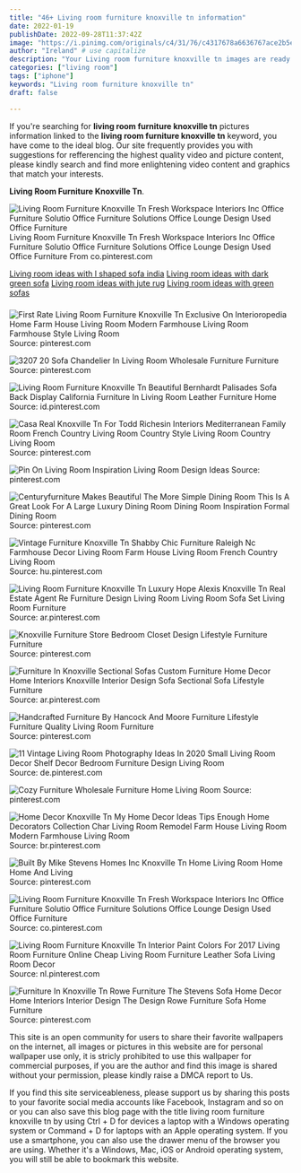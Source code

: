 ```yaml
---
title: "46+ Living room furniture knoxville tn information"
date: 2022-01-19
publishDate: 2022-09-28T11:37:42Z
image: "https://i.pinimg.com/originals/c4/31/76/c4317678a6636767ace2b5e4717eeb9d.jpg"
author: "Ireland" # use capitalize
description: "Your Living room furniture knoxville tn images are ready in this website. Living room furniture knoxville tn are a topic that is being searched for and liked by netizens today. You can Get the Living room furniture knoxville tn files here. Find and Download all royalty-free vectors."
categories: ["living room"]
tags: ["iphone"]
keywords: "Living room furniture knoxville tn"
draft: false

---
```


If you're searching for **living room furniture knoxville tn** pictures information linked to the **living room furniture knoxville tn** keyword, you have come to the ideal  blog.  Our site frequently  provides you with  suggestions  for refferencing  the highest  quality video and picture  content, please kindly search and find more enlightening video content and graphics  that match your interests.

**Living Room Furniture Knoxville Tn**. 

![Living Room Furniture Knoxville Tn Fresh Workspace Interiors Inc Office Furniture Solutio Office Furniture Solutions Office Lounge Design Used Office Furniture](https://i.pinimg.com/736x/c5/33/b3/c533b3805d3d1409ef6f02c68f8ceaa5.jpg "Living Room Furniture Knoxville Tn Fresh Workspace Interiors Inc Office Furniture Solutio Office Furniture Solutions Office Lounge Design Used Office Furniture")
Living Room Furniture Knoxville Tn Fresh Workspace Interiors Inc Office Furniture Solutio Office Furniture Solutions Office Lounge Design Used Office Furniture From co.pinterest.com

[Living room ideas with l shaped sofa india](/living-room-ideas-with-l-shaped-sofa-india/)
[Living room ideas with dark green sofa](/living-room-ideas-with-dark-green-sofa/)
[Living room ideas with jute rug](/living-room-ideas-with-jute-rug/)
[Living room ideas with green sofas](/living-room-ideas-with-green-sofas/)



### 

 


![First Rate Living Room Furniture Knoxville Tn Exclusive On Interioropedia Home Farm House Living Room Modern Farmhouse Living Room Farmhouse Style Living Room](https://i.pinimg.com/originals/73/7c/0b/737c0b7fc205acbf64f89e65f2fd4118.jpg "First Rate Living Room Furniture Knoxville Tn Exclusive On Interioropedia Home Farm House Living Room Modern Farmhouse Living Room Farmhouse Style Living Room")
Source: pinterest.com

 

![3207 20 Sofa Chandelier In Living Room Wholesale Furniture Furniture](https://i.pinimg.com/originals/70/7c/8f/707c8f4993a856e24e27f31d9a009cfe.jpg "3207 20 Sofa Chandelier In Living Room Wholesale Furniture Furniture")
Source: pinterest.com

 

![Living Room Furniture Knoxville Tn Beautiful Bernhardt Palisades Sofa Back Display California Furniture In Living Room Leather Furniture Home](https://i.pinimg.com/736x/8a/3d/47/8a3d47b6d6fc15ab3bce531f1a0915b3.jpg "Living Room Furniture Knoxville Tn Beautiful Bernhardt Palisades Sofa Back Display California Furniture In Living Room Leather Furniture Home")
Source: id.pinterest.com

 

![Casa Real Knoxville Tn For Todd Richesin Interiors Mediterranean Family Room French Country Living Room Country Style Living Room Country Living Room](https://i.pinimg.com/originals/bd/34/56/bd34568ff7ddd78262acb38be99c3d0b.jpg "Casa Real Knoxville Tn For Todd Richesin Interiors Mediterranean Family Room French Country Living Room Country Style Living Room Country Living Room")
Source: pinterest.com

 

![Pin On Living Room Inspiration Living Room Design Ideas](https://i.pinimg.com/originals/e0/0d/a7/e00da780c9845ca1df3898b6f2345bfb.jpg "Pin On Living Room Inspiration Living Room Design Ideas")
Source: pinterest.com

 

![Centuryfurniture Makes Beautiful The More Simple Dining Room This Is A Great Look For A Large Luxury Dining Room Dining Room Inspiration Formal Dining Room](https://i.pinimg.com/originals/9a/cc/7f/9acc7ff9f025e84a6091f3d8385ed954.jpg "Centuryfurniture Makes Beautiful The More Simple Dining Room This Is A Great Look For A Large Luxury Dining Room Dining Room Inspiration Formal Dining Room")
Source: pinterest.com

 

![Vintage Furniture Knoxville Tn Shabby Chic Furniture Raleigh Nc Farmhouse Decor Living Room Farm House Living Room French Country Living Room](https://i.pinimg.com/originals/f5/6f/31/f56f313d05ed94af1a43f485d5f06264.jpg "Vintage Furniture Knoxville Tn Shabby Chic Furniture Raleigh Nc Farmhouse Decor Living Room Farm House Living Room French Country Living Room")
Source: hu.pinterest.com

 

![Living Room Furniture Knoxville Tn Luxury Hope Alexis Knoxville Tn Real Estate Agent Re Furniture Design Living Room Living Room Sofa Set Living Room Furniture](https://i.pinimg.com/originals/a3/40/45/a340450d4ff9a3633c19d9be25cc9bb8.jpg "Living Room Furniture Knoxville Tn Luxury Hope Alexis Knoxville Tn Real Estate Agent Re Furniture Design Living Room Living Room Sofa Set Living Room Furniture")
Source: ar.pinterest.com

 

![Knoxville Furniture Store Bedroom Closet Design Lifestyle Furniture Furniture](https://i.pinimg.com/originals/d2/89/d9/d289d9c5209ab685681c40aef722a531.jpg "Knoxville Furniture Store Bedroom Closet Design Lifestyle Furniture Furniture")
Source: pinterest.com

 

![Furniture In Knoxville Sectional Sofas Custom Furniture Home Decor Home Interiors Knoxville Interior Design Sofa Sectional Sofa Lifestyle Furniture](https://i.pinimg.com/originals/91/b4/ea/91b4ea952118c800aa44735c10f8f548.jpg "Furniture In Knoxville Sectional Sofas Custom Furniture Home Decor Home Interiors Knoxville Interior Design Sofa Sectional Sofa Lifestyle Furniture")
Source: ar.pinterest.com

 

![Handcrafted Furniture By Hancock And Moore Furniture Lifestyle Furniture Quality Living Room Furniture](https://i.pinimg.com/originals/d3/88/e3/d388e3ba068c3742a7bd008b495e9c33.jpg "Handcrafted Furniture By Hancock And Moore Furniture Lifestyle Furniture Quality Living Room Furniture")
Source: pinterest.com

 

![11 Vintage Living Room Photography Ideas In 2020 Small Living Room Decor Shelf Decor Bedroom Furniture Design Living Room](https://i.pinimg.com/originals/5b/42/21/5b42216569168144375df14da734faeb.jpg "11 Vintage Living Room Photography Ideas In 2020 Small Living Room Decor Shelf Decor Bedroom Furniture Design Living Room")
Source: de.pinterest.com

 

![Cozy Furniture Wholesale Furniture Home Living Room](https://i.pinimg.com/originals/bd/2a/e0/bd2ae05920ea7d83cb389bcb9a82c34f.jpg "Cozy Furniture Wholesale Furniture Home Living Room")
Source: pinterest.com

 

![Home Decor Knoxville Tn My Home Decor Ideas Tips Enough Home Decorators Collection Char Living Room Remodel Farm House Living Room Modern Farmhouse Living Room](https://i.pinimg.com/originals/20/2c/35/202c352eede506331e8e96180a73433b.jpg "Home Decor Knoxville Tn My Home Decor Ideas Tips Enough Home Decorators Collection Char Living Room Remodel Farm House Living Room Modern Farmhouse Living Room")
Source: br.pinterest.com

 

![Built By Mike Stevens Homes Inc Knoxville Tn Home Living Room Home Home And Living](https://i.pinimg.com/originals/58/73/85/587385bde9afb39724702c80f6e3c397.jpg "Built By Mike Stevens Homes Inc Knoxville Tn Home Living Room Home Home And Living")
Source: pinterest.com

 

![Living Room Furniture Knoxville Tn Fresh Workspace Interiors Inc Office Furniture Solutio Office Furniture Solutions Office Lounge Design Used Office Furniture](https://i.pinimg.com/736x/c5/33/b3/c533b3805d3d1409ef6f02c68f8ceaa5.jpg "Living Room Furniture Knoxville Tn Fresh Workspace Interiors Inc Office Furniture Solutio Office Furniture Solutions Office Lounge Design Used Office Furniture")
Source: co.pinterest.com

 

![Living Room Furniture Knoxville Tn Interior Paint Colors For 2017 Living Room Furniture Online Cheap Living Room Furniture Leather Sofa Living Room Decor](https://i.pinimg.com/originals/dd/6d/7f/dd6d7fb07f7f9d3c9e461b0c7a9df216.jpg "Living Room Furniture Knoxville Tn Interior Paint Colors For 2017 Living Room Furniture Online Cheap Living Room Furniture Leather Sofa Living Room Decor")
Source: nl.pinterest.com

 

![Furniture In Knoxville Tn Rowe Furniture The Stevens Sofa Home Decor Home Interiors Interior Design The Design Rowe Furniture Sofa Home Furniture](https://i.pinimg.com/originals/c4/31/76/c4317678a6636767ace2b5e4717eeb9d.jpg "Furniture In Knoxville Tn Rowe Furniture The Stevens Sofa Home Decor Home Interiors Interior Design The Design Rowe Furniture Sofa Home Furniture")
Source: pinterest.com

 

This site is an open community for users to share their favorite wallpapers on the internet, all images or pictures in this website are for personal wallpaper use only, it is stricly prohibited to use this wallpaper for commercial purposes, if you are the author and find this image is shared without your permission, please kindly raise a DMCA report to Us.

If you find this site serviceableness, please support us by sharing this posts to your favorite social media accounts like Facebook, Instagram and so on or you can also save this blog page with the title living room furniture knoxville tn by using Ctrl + D for devices a laptop with a Windows operating system or Command + D for laptops with an Apple operating system. If you use a smartphone, you can also use the drawer menu of the browser you are using. Whether it's a Windows, Mac, iOS or Android operating system, you will still be able to bookmark this website.
